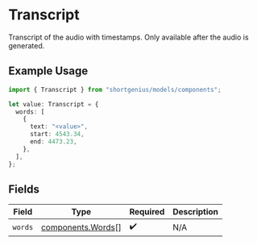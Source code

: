 # Transcript

Transcript of the audio with timestamps. Only available after the audio is generated.

## Example Usage

```typescript
import { Transcript } from "shortgenius/models/components";

let value: Transcript = {
  words: [
    {
      text: "<value>",
      start: 4543.34,
      end: 4473.23,
    },
  ],
};
```

## Fields

| Field                                                  | Type                                                   | Required                                               | Description                                            |
| ------------------------------------------------------ | ------------------------------------------------------ | ------------------------------------------------------ | ------------------------------------------------------ |
| `words`                                                | [components.Words](../../models/components/words.md)[] | :heavy_check_mark:                                     | N/A                                                    |